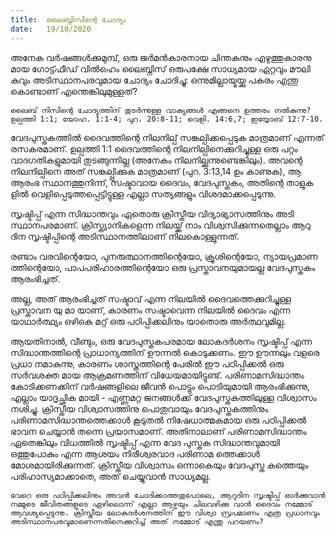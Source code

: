 ```yaml
---
title:  ലൈബ്നിസിന്റെ ചോദ്യം
date:   19/10/2020
---
```


അനേക വർഷങ്ങൾക്കുമുമ്പ്, ഒരു ജർമൻകാരനായ ചിന്തകനും എഴുത്തുകാരനു മായ ഗോട്ട്ഫീഡ് വിൽഹെം ലൈബ്നിസ് ഒരുപക്ഷേ സാധ്യമായ ഏറ്റവും മൗലി കവും അടിസ്ഥാനപരവുമായ ചോദ്യം ചോദിച്ചു: ഒന്നുമില്ലായ്മയ്ക്കു പകരം എന്തു കൊണ്ടാണ് എന്തെങ്കിലുമുള്ളത്?

`ലൈബ് നിസിന്റെ ചോദ്യത്തിന് തുടർന്നുള്ള വാക്യങ്ങൾ എങ്ങനെ ഉത്തരം നൽകുന്നു? ഉല്പത്തി 1:1; യോഹ. 1:1-4; പുറ. 20:8-11; വെളി. 14:6,7; ഇയ്യോബ് 12:7-10.`

വേദപുസ്തകത്തിൽ ദൈവത്തിന്റെ നിലനില്പ് സങ്കല്പിക്കപ്പെടുക മാത്രമാണ് എന്നത് രസകരമാണ്. ഉല്പത്തി 1:1 ദൈവത്തിന്റെ നിലനില്പിനെക്കുറിച്ചുള്ള ഒരു പറ്റം വാദഗതികളുമായി തുടങ്ങുന്നില്ല (അനേകം നിലനില്ക്കുന്നുണ്ടെങ്കിലും). അവന്റെ നിലനില്പിനെ അത് സങ്കല്പ്പിക്കുക മാത്രമാണ് (പുറ. 3:13,14 ഉം കാണുക), ആ ആരംഭ സ്ഥാനത്തുനിന്ന്, സഷ്ടാവായ ദൈവം, വേദപുസ്തകം, അതിന്റെ താളുക ളിൽ വെളിപ്പെടുത്തപ്പെട്ടിട്ടുള്ള എല്ലാ സത്യങ്ങളും വിശദമാക്കപ്പെടുന്നു.

സൃഷ്ടിപ്പ് എന്ന സിദ്ധാന്തവും ഏതൊരു ക്രിസ്തീയ വിദ്യാഭ്യാസത്തിനും അടി സ്ഥാനപരമാണ്. ക്രിസ്ത്യാനികളെന്ന നിലയ്ക്ക് നാം വിശ്വസിക്കുന്നതെല്ലാം ആറു ദിന സൃഷ്ടിപ്പിന്റെ അടിസ്ഥാനത്തിലാണ് നിലകൊള്ളുന്നത്.

രണ്ടാം വരവിന്റെയോ, പുനരുത്ഥാനത്തിന്റെയോ, ക്രൂശിന്റെയോ, ന്യായപ്രമാണ ത്തിന്റെയോ, പാപപരിഹാരത്തിന്റെയോ ഒരു പ്രസ്താവനയുമായല്ല വേദപുസ്തകം ആരംഭിച്ചത്.

അല്ല, അത് ആരംഭിച്ചത് സഷ്ടാവ് എന്ന നിലയിൽ ദൈവത്തെക്കുറിച്ചുള്ള പ്രസ്താവന യു മാ യാണ്, കാരണം സഷ്ടാവെന്ന നിലയിൽ ദൈവം എന്ന യാഥാർത്ഥ്യം ഒഴികെ മറ്റ് ഒരു പഠിപ്പിക്കലിനും യാതൊരു അർത്ഥവുമില്ല.

ആയതിനാൽ, വീണ്ടും, ഒരു വേദപുസ്തകപരമായ ലോകദർശനം സൃഷ്ടിപ്പ് എന്ന സിദ്ധാന്തത്തിന്റെ പ്രാധാന്യത്തിന് ഊന്നൽ കൊടുക്കണം. ഈ ഊന്നലും വളരെ പ്രധാ നമാകുന്നു, കാരണം ശാസ്ത്രത്തിന്റെ പേരിൽ ഈ പഠിപ്പിക്കൽ ഒരു സർവശക്ത മായ ആക്രമണത്തിന് വിധേയമായിട്ടുണ്ട്. പരിണാമസിദ്ധാന്തം കോടിക്കണക്കിന് വർഷങ്ങളിലെ ജീവൻ പൊട്ടും പൊടിയുമായി ആരംഭിക്കുന്നു, എല്ലാം യാദൃച്ഛിക മായി - എണ്ണമറ്റ ജനങ്ങൾക്ക് വേദപുസ്തകത്തിലുള്ള വിശ്വാസം നശിച്ചു. ക്രിസ്തീയ വിശ്വാസത്തിനു പൊതുവായും വേദപുസ്തകത്തിനും പരിണാമസിദ്ധാന്തത്തെക്കാൾ കൂടുതൽ നിഷേധാത്മകമായ ഒരു പഠിപ്പിക്കൽ ഭാവന ചെയ്യാൻ തന്നെ പ്രയാസമാണ്. അതിനാലാണ് പരിണാമസിദ്ധാന്തം ഏതെങ്കിലും വിധത്തിൽ സൃഷ്ടിപ്പ് എന്ന വേദ പുസ്തക സിദ്ധാന്തവുമായി ഒത്തുപോകും എന്ന ആശയം നിരീശ്വരവാദ പരിണാമ ത്തെക്കാൾ മോശമായിരിക്കുന്നത്. ക്രിസ്തീയ വിശ്വാസം ഒന്നാകെയും വേദപുസ്ത കത്തെയും പരിഹാസ്യമാക്കാതെ, അത് ചെയ്യുവാൻ സാധ്യമല്ല.

`വേറെ ഒരു പഠിപ്പിക്കലിനും അവൻ ചോദിക്കാത്തതുപോലെ, ആറുദിന സൃഷ്ടിപ്പ് ഓർക്കുവാൻ നമ്മുടെ ജീവിതങ്ങളുടെ ഏഴിലൊന്ന് എല്ലാ ആഴ്ചയും ചിലവഴിക്കു വാൻ ദൈവം നമ്മോട് ആവശ്യപ്പെടുന്നു. ക്രിസ്തീയ ലോകദർശനത്തിന് ഈ വിശ്വാ സ്രപമാണം എത്ര പ്രധാനവും അടിസ്ഥാനപരവുമാണെന്നതിനെക്കുറിച്ച് അത് നമ്മോട് എന്തു പറയണം?`